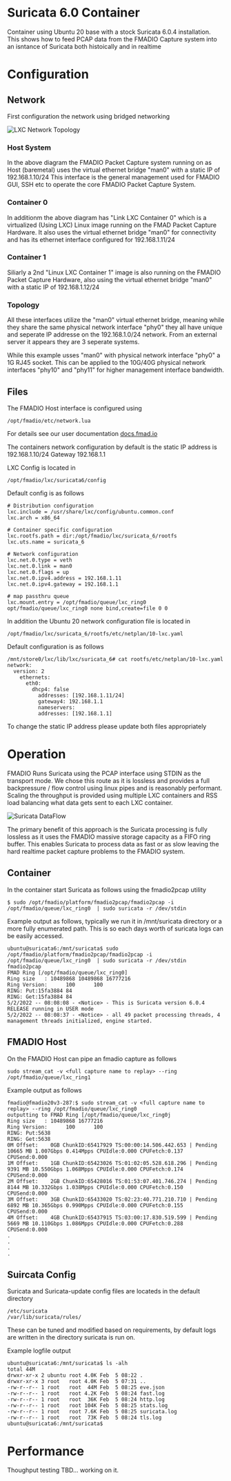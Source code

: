 # Suricata 6.0 Container

Container using Ubuntu 20 base with a stock Suricata 6.0.4 installation. This shows how to feed PCAP data from the FMADIO Capture system into an isntance of Suricata both histoically and in realtime


# Configuration


## Network

First configuration the network using bridged networking

![LXC Network Topology](/images/network_topology.png)


### Host System

In the above diagram the FMADIO Packet Capture system running on as Host (baremetal) uses the virtual ethernet bridge "man0" with a static IP of 192.168.1.10/24 This interface is the general management used for FMADIO GUI, SSH etc to operate the core FMADIO Packet Capture System. 

### Container 0

In additionm the above diagram has "Link LXC Container 0" which is a virtualized (Using LXC) Linux image running on the FMAD Packet Capture Hardware. It also uses the virtual ethernet bridge "man0" for connectivity and has its ethernet interface configured for 192.168.1.11/24 

### Container 1

Siliarly a 2nd "Linux LXC Container 1" image is also running on the FMADIO Packet Capture Hardware, also using the virtual ethernet bridge "man0" with a static IP of 192.168.1.12/24 

### Topology 

All these interfaces utilize the "man0" virtual ethernet bridge, meaning while they share the same physical network interface "phy0" they all have unique and seperate IP addresse on the 192.168.1.0/24 network. From an external server it appears they are 3 seperate systems.

While this example usses "man0" with physical network interface "phy0" a 1G RJ45 socket. This can be applied to the 10G/40G physical network interfaces "phy10" and "phy11" for higher management interface bandwidth.


## Files 

The FMADIO Host interface is configured using

```
/opt/fmadio/etc/network.lua
```
For details see our user documentation [docs.fmad.io](https://docs.fmad.io/fmadio-documentation/configuration/network-configuration-cli)

The containers network configuration by default is the static IP address is 192.168.1.10/24 Gateway 192.168.1.1 

LXC Config is located in

```
/opt/fmadio/lxc/suricata6/config
```

Default config is as follows

```
# Distribution configuration
lxc.include = /usr/share/lxc/config/ubuntu.common.conf
lxc.arch = x86_64

# Container specific configuration
lxc.rootfs.path = dir:/opt/fmadio/lxc/suricata_6/rootfs
lxc.uts.name = suricata_6

# Network configuration
lxc.net.0.type = veth
lxc.net.0.link = man0
lxc.net.0.flags = up
lxc.net.0.ipv4.address = 192.168.1.11
lxc.net.0.ipv4.gateway = 192.168.1.1

# map passthru queue 
lxc.mount.entry = /opt/fmadio/queue/lxc_ring0 opt/fmadio/queue/lxc_ring0 none bind,create=file 0 0  
```

In addition the Ubuntu 20 network configuration file is located in


```
/opt/fmadio/lxc/suricata_6/rootfs/etc/netplan/10-lxc.yaml
```

Default configuration is as follows

```
/mnt/store0/lxc/lib/lxc/suricata_6# cat rootfs/etc/netplan/10-lxc.yaml
network:
  version: 2
    ethernets:
	  eth0:
	    dhcp4: false
	      addresses: [192.168.1.11/24]
		  gateway4: 192.168.1.1
		  nameservers:
		  addresses: [192.168.1.1]

```

To change the static IP address please update both files appropriately 

# Operation

FMADIO Runs Suricata using the PCAP interface using STDIN as the transport mode. We chose this route as it is lossless and provides a full backpressure / flow control using linux pipes and is reasonably performant. Scaling the throughput is provided using multiple LXC containers and RSS load balancing what data gets sent to each LXC container.  

![Suricata DataFlow ](/images/fmadio_lxc_suricata.png)

The primary benefit of this approach is the Suricata processing is fully lossless as it uses the FMADIO massive storage capacity as a FIFO ring buffer. This enables Suricata to process data as fast or as slow leaving the hard realtime packet capture problems to the FMADIO system.

## Container

In the container start Suricata as follows using the fmadio2pcap utility  

```
$ sudo /opt/fmadio/platform/fmadio2pcap/fmadio2pcap -i /opt/fmadio/queue/lxc_ring0  | sudo suricata -r /dev/stdin
```

Example output as follows, typically we run it in /mnt/suricata directory or a more fully enumerated path. This is so each days worth of suricata logs can be easily accessed. 


```
ubuntu@suricata6:/mnt/suricata$ sudo /opt/fmadio/platform/fmadio2pcap/fmadio2pcap -i /opt/fmadio/queue/lxc_ring0  | sudo suricata -r /dev/stdin
fmadio2pcap
FMAD Ring [/opt/fmadio/queue/lxc_ring0]
Ring size   : 10489868 10489868 16777216
Ring Version:      100      100
RING: Put:15fa3884 84
RING: Get:15fa3884 84
5/2/2022 -- 08:08:08 - <Notice> - This is Suricata version 6.0.4 RELEASE running in USER mode
5/2/2022 -- 08:08:37 - <Notice> - all 49 packet processing threads, 4 management threads initialized, engine started.

```


## FMADIO Host 

On the FMADIO Host can pipe an fmadio capture as follows 

```
sudo stream_cat -v <full capture name to replay> --ring /opt/fmadio/queue/lxc_ring1
```

Example output as follows


```
fmadio@fmadio20v3-287:$ sudo stream_cat -v <full capture name to replay> --ring /opt/fmadio/queue/lxc_ring0
outputting to FMAD Ring [/opt/fmadio/queue/lxc_ring0j
Ring size   : 10489868 16777216
Ring Version:      100      100
RING: Put:5638
RING: Get:5638
0M Offset:    0GB ChunkID:65417929 TS:00:00:14.506.442.653 | Pending  10665 MB 1.007Gbps 0.414Mpps CPUIdle:0.000 CPUFetch:0.137 CPUSend:0.000
1M Offset:    1GB ChunkID:65423026 TS:01:02:05.528.618.296 | Pending   9391 MB 10.550Gbps 1.068Mpps CPUIdle:0.000 CPUFetch:0.174 CPUSend:0.000
2M Offset:    2GB ChunkID:65428016 TS:01:53:07.401.746.274 | Pending   8144 MB 10.332Gbps 1.038Mpps CPUIdle:0.000 CPUFetch:0.150 CPUSend:0.000
3M Offset:    3GB ChunkID:65433020 TS:02:23:40.771.210.710 | Pending   6892 MB 10.365Gbps 0.990Mpps CPUIdle:0.000 CPUFetch:0.155 CPUSend:0.000
4M Offset:    4GB ChunkID:65437915 TS:03:00:17.830.519.599 | Pending   5669 MB 10.110Gbps 1.086Mpps CPUIdle:0.000 CPUFetch:0.288 CPUSend:0.000
.
.
.
.
```

## Suircata Config 

Suricata and Suricata-update config files are locateds in the default directory 

```
/etc/suricata
/var/lib/suricata/rules/
```

These can be tuned and modified based on requirements, by default logs are written in the directory suricata is run on. 

Example logfile output

```
ubuntu@suricata6:/mnt/suricata$ ls -alh
total 44M
drwxr-xr-x 2 ubuntu root 4.0K Feb  5 08:22 .
drwxr-xr-x 3 root   root 4.0K Feb  5 07:31 ..
-rw-r--r-- 1 root   root  44M Feb  5 08:25 eve.json
-rw-r--r-- 1 root   root 4.2K Feb  5 08:24 fast.log
-rw-r--r-- 1 root   root  36K Feb  5 08:24 http.log
-rw-r--r-- 1 root   root 104K Feb  5 08:25 stats.log
-rw-r--r-- 1 root   root 7.6K Feb  5 08:25 suricata.log
-rw-r--r-- 1 root   root  73K Feb  5 08:24 tls.log
ubuntu@suricata6:/mnt/suricata$
```



# Performance 


Thoughput testing TBD... working on it.
